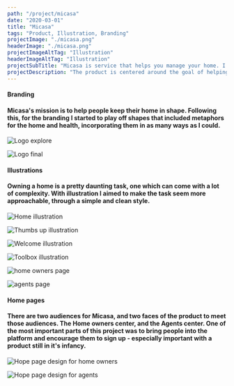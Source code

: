 ```yaml
---
path: "/project/micasa"
date: "2020-03-01"
title: "Micasa"
tags: "Product, Illustration, Branding"
projectImage: "./micasa.png"
headerImage: "./micasa.png"
projectImageAltTag: "Illustration"
headerImageAltTag: "Illustration"
projectSubTitle: "Micasa is service that helps you manage your home. I was the sole designer asked to deliver branding, illustrations, iconography, UX and UI."
projectDescription: "The product is centered around the goal of helping home-owners keep their homes maintained. Either on their own, or by being connected to agents through the platform. Owning a home is no simple task - Micasa wants to make this simpler."
---
```


<div class="project-sub-head">
    <h4 class="project-sub-title">
        Branding
    </h4>
    <h4 class="project-description">
        Micasa's mission is to help people keep their home in shape. Following this, for the branding I started to play off shapes that included metaphors for the home and health, incorporating them in as many ways as I could.
    </h4>
</div>

![Logo explore](./logo-explore.png)

![Logo final](./micasa.png)


<div class="project-sub-head">
    <h4 class="project-sub-title">
        Illustrations
    </h4>
    <h4 class="project-description">
        Owning a home is a pretty daunting task, one which can come with a lot of complexity. With illustration I aimed to make the task seem more approachable, through a simple and clean style. 
    </h4>
</div>

![Home illustration](./house.png)

![Thumbs up illustration](./thumbs-up.png)

![Welcome illustration](./welcome.png)

![Toolbox illustration](./toolbox.png)

![home owners page](./trio1.png)

![agents page](./trio2.png)

<div class="project-sub-head">
    <h4 class="project-sub-title">
        Home pages
    </h4>
    <h4 class="project-description">
        There are two audiences for Micasa, and two faces of the product to meet those audiences. The Home owners center, and the Agents center. One of the most important parts of this project was to bring people into the platform and encourage them to sign up - especially important with a product still in it's infancy. 
    </h4>
</div>

![Hope page design for home owners](./home-page-home-owner.png)

![Hope page design for agents](./home-page-agent.png)
